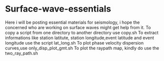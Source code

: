# Surface-wave-essentials
Here i will be posting essential materials for seismology, i hope the concerned who are working on surface waves might get help from it.
To copy a script from one directory to another directory use copy.sh
To extract informations like station latitute, station longitude,event latitude and event longitude use the script lat_long.sh
To plot phase velocity dispersion curves,use only_disp_plot_gmt.sh
To plot the raypath map, kindly do use the two_ray_path.sh 
